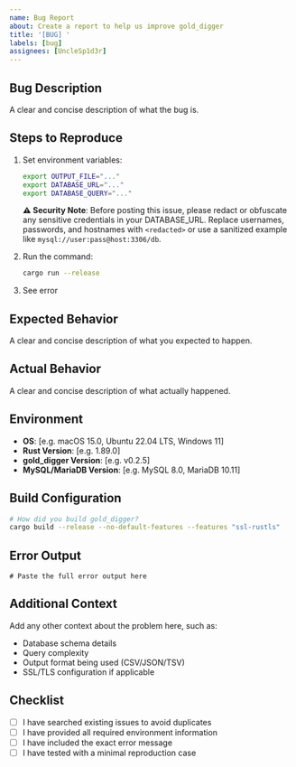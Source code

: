 ```yaml
---
name: Bug Report
about: Create a report to help us improve gold_digger
title: '[BUG] '
labels: [bug]
assignees: [UncleSp1d3r]
---
```


## Bug Description

A clear and concise description of what the bug is.

## Steps to Reproduce

1. Set environment variables:

   ```bash
   export OUTPUT_FILE="..."
   export DATABASE_URL="..."
   export DATABASE_QUERY="..."
   ```

   **⚠️ Security Note**: Before posting this issue, please redact or obfuscate any sensitive credentials in your DATABASE_URL. Replace usernames, passwords, and hostnames with `<redacted>` or use a sanitized example like `mysql://user:pass@host:3306/db`.

2. Run the command:

   ```bash
   cargo run --release
   ```

3. See error

## Expected Behavior

A clear and concise description of what you expected to happen.

## Actual Behavior

A clear and concise description of what actually happened.

## Environment

- **OS**: [e.g. macOS 15.0, Ubuntu 22.04 LTS, Windows 11]
- **Rust Version**: [e.g. 1.89.0]
- **gold_digger Version**: [e.g. v0.2.5]
- **MySQL/MariaDB Version**: [e.g. MySQL 8.0, MariaDB 10.11]

## Build Configuration

```bash
# How did you build gold_digger?
cargo build --release --no-default-features --features "ssl-rustls"
```

## Error Output

```text
# Paste the full error output here
```

## Additional Context

Add any other context about the problem here, such as:

- Database schema details
- Query complexity
- Output format being used (CSV/JSON/TSV)
- SSL/TLS configuration if applicable

## Checklist

- [ ] I have searched existing issues to avoid duplicates
- [ ] I have provided all required environment information
- [ ] I have included the exact error message
- [ ] I have tested with a minimal reproduction case
